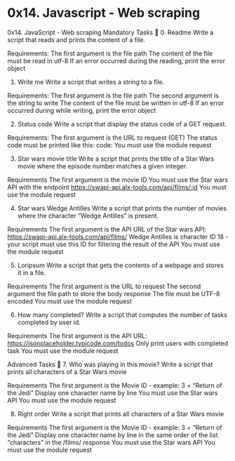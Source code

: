 # 0x14. Javascript - Web scraping
0x14. JavaScript - Web scraping
Mandatory Tasks 📃
0. Readme
Write a script that reads and prints the content of a file.

Requirements:
The first argument is the file path The content of the file must be read in utf-8 If an error occurred during the reading, print the error object

1. Write me
Write a script that writes a string to a file.

Requirements:
The first argument is the file path The second argument is the string to write The content of the file must be written in utf-8 If an error occurred during while writing, print the error object

2. Status code
Write a script that display the status code of a GET request.

Requirements:
The first argument is the URL to request (GET) The status code must be printed like this: code: You must use the module request

3. Star wars movie title
Write a script that prints the title of a Star Wars movie where the episode number matches a given integer.

Requirements
The first argument is the movie ID You must use the Star wars API with the endpoint https://swapi-api.alx-tools.com/api/films/:id You must use the module request

4. Star wars Wedge Antilles
Write a script that prints the number of movies where the character “Wedge Antilles” is present.

Requirements
The first argument is the API URL of the Star wars API: https://swapi-api.alx-tools.com/api/films/ Wedge Antilles is character ID 18 - your script must use this ID for filtering the result of the API You must use the module request

5. Loripsum
Write a script that gets the contents of a webpage and stores it in a file.

Requirements
The first argument is the URL to request The second argument the file path to store the body response The file must be UTF-8 encoded You must use the module request

6. How many completed?
Write a script that computes the number of tasks completed by user id.

Requirements
The first argument is the API URL: https://jsonplaceholder.typicode.com/todos Only print users with completed task You must use the module request

Advanced Tasks 📃
7. Who was playing in this movie?
Write a script that prints all characters of a Star Wars movie

Requirements
The first argument is the Movie ID - example: 3 = “Return of the Jedi” Display one character name by line You must use the Star wars API You must use the module request

8. Right order
Write a script that prints all characters of a Star Wars movie

Requirements
The first argument is the Movie ID - example: 3 = “Return of the Jedi” Display one character name by line in the same order of the list “characters” in the /films/ response You must use the Star wars API You must use the module request


